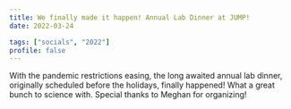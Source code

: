 ```yaml
---
title: We finally made it happen! Annual Lab Dinner at JUMP!
date: 2022-03-24

tags: ["socials", "2022"]
profile: false
---
```


With the pandemic restrictions easing, the long awaited annual lab dinner, originally scheduled before the holidays, finally happened!  What a great bunch to science with. Special thanks to Meghan for organizing!

<!--more-->

